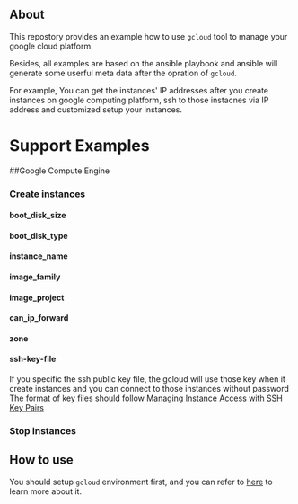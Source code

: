 ## About
This repostory provides an example how to use `gcloud` tool to manage your google cloud platform.  

Besides, all examples are based on the ansible playbook and ansible will generate some userful meta data after the opration of `gcloud`.  

For example, You can get the instances' IP addresses after you create instances on google computing platform, ssh to those instacnes via IP address and customized setup your instances.

Support Examples
================
##Google Compute Engine
### Create instances
#### boot_disk_size
#### boot_disk_type
#### instance_name
#### image_family
#### image_project
#### can_ip_forward
#### zone
#### ssh-key-file
If you specific the ssh public key file, the gcloud will use those key when it create instances and you can connect to those instances without password
The format of key files should follow [Managing Instance Access with SSH Key Pairs](https://cloud.google.com/compute/docs/instances/adding-removing-ssh-keys)

### Stop instances

## How to use
You should setup `gcloud` environment first, and you can refer to [here](https://cloud.google.com/compute/docs/gcloud-compute/#auth) to learn more about it.

